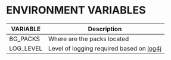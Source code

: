 # ENVIRONMENT VARIABLES

VARIABLE | Description
----------|-------------
BG_PACKS | Where are the packs located
LOG_LEVEL | Level of logging required based on [log4j](https://www.tutorialspoint.com/log4j/log4j_logging_levels.htm)
